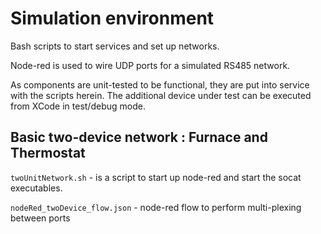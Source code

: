 # Simulation environment

Bash scripts to start services and set up networks.  

Node-red is used to wire UDP ports for a simulated RS485 network.

As components are unit-tested to be functional, they are put into service with the scripts herein.  The additional device under test can be executed from XCode in test/debug mode.

## Basic two-device network : Furnace and Thermostat

`twoUnitNetwork.sh` - is a script to start up node-red and start the socat executables.

`nodeRed_twoDevice_flow.json` - node-red flow to perform multi-plexing between ports 
 
